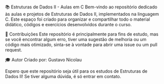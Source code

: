 📚 Estruturas de Dados II - Aulas em C
Bem-vindo ao repositório dedicado às aulas e projetos de Estruturas de Dados II, implementados na linguagem C. Este espaço foi criado para organizar e compartilhar todo o material didático, códigos e exercícios desenvolvidos durante o curso.

🤝 Contribuições
Este repositório é principalmente para fins de estudo, mas se você encontrar algum erro, tiver uma sugestão de melhoria ou um código mais otimizado, sinta-se à vontade para abrir uma issue ou um pull request.

🎓 Autor
Criado por: Gustavo Nicolau

Espero que este repositório seja útil para os estudos de Estruturas de Dados II! Se tiver alguma dúvida, é só entrar em contato.
